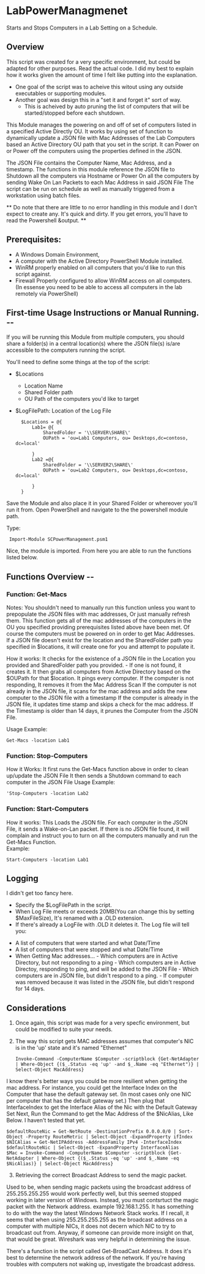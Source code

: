 # LabPowerManagmenet
Starts and Stops Computers in a Lab Setting on a Schedule. 



## Overview

This script was created for a very specific environment, but could be adapted for other purposes. 
Read the actual code. I did my best to explain how it works given the amount of time I felt like putting into the explanation. 

- One goal of the script was to acheive this witout using any outside executables or supporting modules. 
- Another goal was design this in a "set it and forget it" sort of way. 
   - This is acheived by auto pruning the list of computers that will be started/stopped before each shutdown. 

This Module manages the powering on and off of set of computers listed in a specified Active Directly OU. 
It works by using set of function to dynamically update a JSON file with Mac Addresses of the Lab Computers based an Active Directory OU path that you set in the script. 
It can Power on or Power off the computers using the properties defined in the JSON.  

The JSON File contains the Computer Name, Mac Address, and a timestamp. The functions in this module reference the JSON file to Shutdown all the computers via Hostname or Power On all the computers by sending Wake On Lan Packets to each Mac Address in said JSON File 
The script can be run on schedule as well as manually triggered from a workstation using batch files. 

** Do note that there are little to no error handling in this module and I don't expect to create any. It's quick and dirty. If you get errors, you'll have to read the Powershell &output.  **   

## Prerequisites:

- A Windows Domain Environment,
- A computer with the Active Directory PowerShell Module installed. 
- WinRM properly enabled on all computers that you'd like to run this script against.  
- Firewall Properly configured to allow WinRM access on all computers. (In essense you need to be able to access all computers in the lab remotely via PowerShell)

## First-time Usage Instructions or Manual Running. -- 

  If you will be running this Module from multiple computers, you should share a folder(s) in a central location(s) where the JSON file(s) is/are accessible to the computers running the script.
  
  You'll need to define some things at the top of the script: 
           
  - $Locations 
      -  Location Name  
      -  Shared Folder path
      -  OU Path of the computers you'd like to target 
  - $LogFilePath: Location of the Log File

          $Locations = @{
              Lab1= @{
                  SharedFolder = '\\SERVER\SHARE\'
                  OUPath = 'ou=Lab1 Computers, ou= Desktops,dc=contoso, dc=local'

              }
              Lab2 =@{
                  SharedFolder = '\\SERVER2\SHARE\'
                  OUPath = 'ou=Lab2 Computers, ou= Desktops,dc=contoso, dc=local'

              }
          }



  Save the Module and also place it in your Shared Folder or whereover you'll run it from. 
  Open PowerShell and navigate to the the powershell module path. 

  Type: 
                             
     Import-Module SCPowerManagement.psm1
  
  Nice, the module is imported. From here you are able to run the functions listed below. 

## Functions Overview --  

### Function: Get-Macs

  Notes: 
  You shouldn't need to manually run this function unless you want to prepopulate the JSON files with mac addresses, Or just manually refresh them. 
  This function gets all of the mac addresses of the computers in the OU you specified providing prerequisites listed above have been met.
  Of course the computers must be powered on in order to get Mac Addresses. 
  If a JSON file doesn't exist for the location and the SharedFolder path you specified in $locations, it will create one for you and attempt to populate it. 

  How it works: 
  It checks for the existence of a JSON file in the Location you provided and SharedFolder path you provided. 
     - If one is not found, it creates it. 
  It then grabs all computers from Active Directory based on the $OUPath for that $location.
  It pings every computer. If the computer is not responding, It removes it from the Mac Address Scan 
  If the computer is not already in the JSON file, it scans for the mac address and adds the new computer to the JSON file with a timestamp 
  If the computer is already in the JSON file, it updates time stamp and skips a check for the mac address. 
  If the Timestamp is older than 14 days, it prunes the Computer from the JSON File. 

  Usage Example: 
  
    Get-Macs -location Lab1


### Function: Stop-Computers

  How it Works: 
  It first runs the Get-Macs function above in order to clean up/update the JSON File 
  It then sends a Shutdown command to each computer in the JSON File
  Usage Example: 
    
    'Stop-Computers -location Lab2 

### Function: Start-Computers 

  How it works:
  This Loads the JSON file. 
  For each computer in the JSON File, it sends a Wake-on-Lan packet. 
  If there is no JSON file found, it will complain and instruct you to turn on all the computers manually and run the Get-Macs Function.  
  Example: 
  
    Start-Computers -location Lab1


## Logging  
  I didn't get too fancy here.
  
  * Specify the $LogFilePath in the script. 
  * When Log File meets or exceeds 20MB(You can change this by setting $MaxFileSize), It's renamed with a .OLD extension. 
  * If there's already a LogFile with .OLD it deletes it. 
  The Log file will tell you:
  - A list of computers that were started and what Date/Time 
  - A list of computers that were stopped and what Date/Time 
  - When Getting Mac addresses... 
             - Which computers are in Active Directory, but not responding to a ping 
             - Which computers are in Active Directoy, responding to ping, and will be added to the JSON File 
             - Which computers are in JSON file, but didn't respond to a ping. 
             - If computer was removed because it was listed in the JSON file, but didn't respond for 14 days. 


## Considerations  

1. Once again, this script was made for a very specfic environment, but could be modified to suite your needs. 

2. The way this script gets MAC addresses assumes that computer's NIC is in the 'up' state and it's named "Ethernet"

       Invoke-Command -ComputerName $Computer -scriptblock {Get-NetAdapter | Where-Object {($_.Status -eq 'up' -and $_.Name -eq "Ethernet")} | Select-Object MacAddress}

I know there's better ways you could be more resilient when getting the mac address. 
For instance, you could get the Interface Index on the Computer that hase the default gateway set. (In most cases only one NIC per computer that has the default gateway set.)
Then plug that InterfaceIndex to get the Interface Alias of the Nic with the Default Gateway Set
Next, Run the Command to get the Mac Address of the $NicAlias, Like Below. I haven't tested that yet. 

    $defaultRouteNic = Get-NetRoute -DestinationPrefix 0.0.0.0/0 | Sort-Object -Property RouteMetric | Select-Object -ExpandProperty ifIndex 
    $NICAlias = Get-NetIPAddress -AddressFamily IPv4 -InterfaceIndex $defaultRouteNic | Select-Object -ExpandProperty InterfaceAlias
    $Mac = Invoke-Command -ComputerName $Computer -scriptblock {Get-NetAdapter | Where-Object {($_.Status -eq 'up' -and $_.Name -eq $NicAlias)} | Select-Object MacAddress}


3. Retrieving the correct Broadcast Address to send the magic packet.

Used to be, when sending magic packets using the broadcast address of 255.255.255.255 would work perfectly well, but this seemed stopped working in later version of Windows.
Instead, you must contsrtuct the magic packet with the Network address. example 192.168.1.255. It has something to do with the way the latest Windows Network Stack works.
If I recall, it seems that when using 255.255.255.255 as the broadcast address on a computer with multiple NICs, it does not decern which NIC to try to broadcast out from.
Anyway, if someone can provide more insight on that, that would be great. Wireshark was very helpful in determining the issue. 

There's a function in the script called Get-BroadCast Address. It does it's best to determine the network address of the network. 
If you're having troubles with computers not waking up, investigate the broadcast address.  


